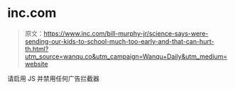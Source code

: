 # inc.com

> 原文：<https://www.inc.com/bill-murphy-jr/science-says-were-sending-our-kids-to-school-much-too-early-and-that-can-hurt-th.html?utm_source=wanqu.co&utm_campaign=Wanqu+Daily&utm_medium=website>

请启用 JS 并禁用任何广告拦截器
